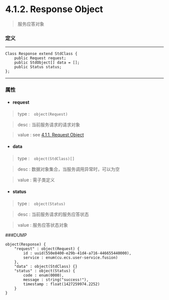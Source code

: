 # 4.1.2. Response Object

> 服务应答对象



### 定义

---
```
Class Response extend StdClass {
    public Request request;
    public StdObject[] data = [];
    public Status status;
};
```
---


### 属性


* #### request

> type :　`object(Request)`

> desc : 当前服务请求的请求对象

> value : see [4.1.1. Request Object](/definition/request_object.html#411-request-object)



* #### data

> type :　`object(StdClass)[]`

> desc : 数据对象集合，当服务调用异常时，可以为空

> value : 需子类定义



* #### status

> type :　`object(Status)`

> desc : 当前服务请求的服务应答状态

> value : 服务应答状态对象



###DUMP

```
object(Response) {
    "request" : object(Request) {
        id : uuid(550e8400-e29b-41d4-a716-446655440000),
        service : enum(cu.ecs.user-service.fusion)
    },
    "data" : object(StdClass) {}
    "status" : object(Status) {
        code : enum(0000),
        message : string("success!"),
        timestamp : float(1427259974.2252)
    }
}
```
